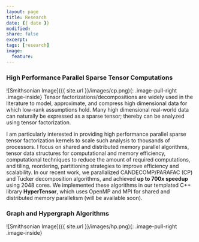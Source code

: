 ```yaml
---
layout: page
title: Research
date: {{ date }}
modified:
share: false
excerpt:
tags: [research]
image:
  feature:
---
```


### High Performance Parallel Sparse Tensor Computations

![Smithsonian Image]({{ site.url }}/images/cp.png){: .image-pull-right .image-inside}
Tensor factorizations/decompositions are widely used in the literature to model, approximate, and compress high dimensional data for which low-rank assumptions hold.
Many high dimensional real-world data can naturally be expressed as a sparse tensor; thereby can be analyzed using tensor factorization.

I am particularly interested in providing high performance parallel sparse tensor factorization kernels to scale such analysis to thousands of processors.
I focus on shared and distributed memory parallel algorithms, tensor data structures for computational and memory efficiency, computational techniques to reduce the amount of required computations, and tiling, reordering, partitioning strategies to improve efficiency and scalability. In our recent work, we parallalized CANDECOMP/PARAFAC (CP) and Tucker decomposition algorithms, and achieved **up to 700x speedup** using 2048 cores.
We implemented these algorithms in our templated C++ library **HyperTensor**, which uses OpenMP and MPI for shared and distributed memory parallelism (will be available soon).

### Graph and Hypergraph Algorithms

![Smithsonian Image]({{ site.url }}/images/hp.png){: .image-pull-right .image-inside}

